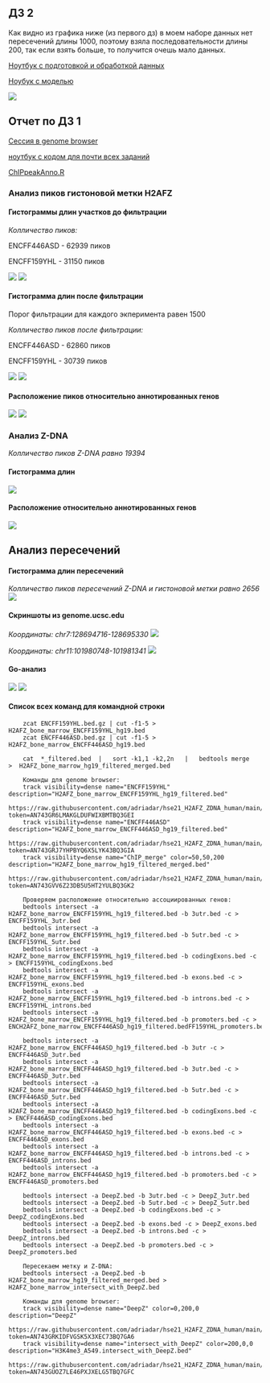 ## ДЗ 2
Как видно из графика ниже (из первого дз) в моем наборе данных нет пересечений длины 1000, поэтому взяла последовательности длины 200, так если взять больше, то получится очешь мало данных.

[Ноутбук с подготовкой и обработкой данных]()

[Ноубук с моделью]()

![](https://github.com/adriadar/hse21_H2AFZ_ZDNA_human/blob/main/images/hist_intersect.png)

## Отчет по ДЗ 1

[Сессия в genome browser](https://genome.ucsc.edu/s/adriadar/hse21_H2AFZ_ZDNA_human)

[ноутбук с кодом для почти всех заданий](https://github.com/adriadar/hse21_H2AFZ_ZDNA_human/blob/main/scr/notebook.ipynb)

[ChIPpeakAnno.R](https://github.com/adriadar/hse21_H2AFZ_ZDNA_human/blob/main/scr/ChIPpeakAnno.R)
### Анализ пиков гистоновой метки H2AFZ

#### Гистограммы длин участков до фильтрации
*Колличество пиков:*

ENCFF446ASD - 62939 пиков

ENCFF159YHL - 31150 пиков

![](https://github.com/adriadar/hse21_H2AFZ_ZDNA_human/blob/main/images/hist_len_asd.png)
![](https://github.com/adriadar/hse21_H2AFZ_ZDNA_human/blob/main/images/hist_len_yhl.png)

#### Гистограмма длин после фильтрации
Порог фильтрации для каждого экперимента равен 1500

*Колличество пиков после фильтрации:*

ENCFF446ASD - 62860 пиков

ENCFF159YHL - 30739 пиков

![](https://github.com/adriadar/hse21_H2AFZ_ZDNA_human/blob/main/images/hist_len_filt_asd.png)
![](https://github.com/adriadar/hse21_H2AFZ_ZDNA_human/blob/main/images/hist_len_filt_yhl.png)

#### Расположение пиков относительно аннотированных генов
![](https://github.com/adriadar/hse21_H2AFZ_ZDNA_human/blob/main/images/asd_piechart.png)
![](https://github.com/adriadar/hse21_H2AFZ_ZDNA_human/blob/main/images/yhl_piechart.png)

### Анализ Z-DNA
*Колличество пиков Z-DNA равно 19394*

#### Гистограмма длин
![](https://github.com/adriadar/hse21_H2AFZ_ZDNA_human/blob/main/images/zdna_hist.png)

#### Расположение относительно аннотированных генов
![](https://github.com/adriadar/hse21_H2AFZ_ZDNA_human/blob/main/images/zdna_piechart.png)
## Анализ пересечений

#### Гистограмма длин пересечений
*Колличество пиков пересечений Z-DNA и гистоновой метки равно 2656*
![](https://github.com/adriadar/hse21_H2AFZ_ZDNA_human/blob/main/images/hist_intersect.png)

#### Скриншоты из genome.ucsc.edu

*Координаты: chr7:128694716-128695330*
![](https://github.com/adriadar/hse21_H2AFZ_ZDNA_human/blob/main/images/chr7.png)

*Координаты: chr11:101980748-101981341*
![](https://github.com/adriadar/hse21_H2AFZ_ZDNA_human/blob/main/images/chr11.png)

#### Go-анализ
![](https://github.com/adriadar/hse21_H2AFZ_ZDNA_human/blob/main/images/go_res.png)
![](https://github.com/adriadar/hse21_H2AFZ_ZDNA_human/blob/main/images/go_analysis.png)

#### Список всех команд для командной строки
```
    zcat ENCFF159YHL.bed.gz | cut -f1-5 > H2AFZ_bone_marrow_ENCFF159YHL_hg19.bed
    zcat ENCFF446ASD.bed.gz | cut -f1-5 > H2AFZ_bone_marrow_ENCFF446ASD_hg19.bed

    cat  *_filtered.bed  |   sort -k1,1 -k2,2n   |   bedtools merge   >  H2AFZ_bone_marrow_hg19_filtered_merged.bed

    Команды для genome browser:
    track visibility=dense name="ENCFF159YHL" description="H2AFZ_bone_marrow_ENCFF159YHL_hg19_filtered.bed"
    https://raw.githubusercontent.com/adriadar/hse21_H2AFZ_ZDNA_human/main/data/H2AFZ_bone_marrow_ENCFF159YHL_hg19_filtered.bed?token=AN743GR6LMAKGLDUFWIXBMTBQ3GEI
    track visibility=dense name="ENCFF446ASD" description="H2AFZ_bone_marrow_ENCFF446ASD_hg19_filtered.bed"
    https://raw.githubusercontent.com/adriadar/hse21_H2AFZ_ZDNA_human/main/data/H2AFZ_bone_marrow_ENCFF446ASD_hg19_filtered.bed?token=AN743GRJ7YHPBYQ6X5LYK43BQ3GIA
    track visibility=dense name="ChIP_merge" color=50,50,200 description="H2AFZ_bone_marrow_hg19_filtered_merged.bed"
    https://raw.githubusercontent.com/adriadar/hse21_H2AFZ_ZDNA_human/main/data/H2AFZ_bone_marrow_hg19_filtered_merged.bed?token=AN743GVV6Z23DB5U5HT2YULBQ3GK2
    
    Проверяем расположение относительно ассоциированных генов:
    bedtools intersect -a H2AFZ_bone_marrow_ENCFF159YHL_hg19_filtered.bed -b 3utr.bed -c > ENCFF159YHL_3utr.bed
    bedtools intersect -a H2AFZ_bone_marrow_ENCFF159YHL_hg19_filtered.bed -b 5utr.bed -c > ENCFF159YHL_5utr.bed
    bedtools intersect -a H2AFZ_bone_marrow_ENCFF159YHL_hg19_filtered.bed -b codingExons.bed -c > ENCFF159YHL_codingExons.bed
    bedtools intersect -a H2AFZ_bone_marrow_ENCFF159YHL_hg19_filtered.bed -b exons.bed -c > ENCFF159YHL_exons.bed
    bedtools intersect -a H2AFZ_bone_marrow_ENCFF159YHL_hg19_filtered.bed -b introns.bed -c > ENCFF159YHL_introns.bed
    bedtools intersect -a H2AFZ_bone_marrow_ENCFF159YHL_hg19_filtered.bed -b promoters.bed -c > ENCH2AFZ_bone_marrow_ENCFF446ASD_hg19_filtered.bedFF159YHL_promoters.bed
    
    bedtools intersect -a H2AFZ_bone_marrow_ENCFF446ASD_hg19_filtered.bed -b 3utr -c > ENCFF446ASD_3utr.bed
    bedtools intersect -a H2AFZ_bone_marrow_ENCFF446ASD_hg19_filtered.bed -b 3utr.bed -c > ENCFF446ASD_3utr.bed
    bedtools intersect -a H2AFZ_bone_marrow_ENCFF446ASD_hg19_filtered.bed -b 5utr.bed -c > ENCFF446ASD_5utr.bed
    bedtools intersect -a H2AFZ_bone_marrow_ENCFF446ASD_hg19_filtered.bed -b codingExons.bed -c > ENCFF446ASD_codingExons.bed
    bedtools intersect -a H2AFZ_bone_marrow_ENCFF446ASD_hg19_filtered.bed -b exons.bed -c > ENCFF446ASD_exons.bed
    bedtools intersect -a H2AFZ_bone_marrow_ENCFF446ASD_hg19_filtered.bed -b introns.bed -c > ENCFF446ASD_introns.bed
    bedtools intersect -a H2AFZ_bone_marrow_ENCFF446ASD_hg19_filtered.bed -b promoters.bed -c > ENCFF446ASD_promoters.bed
    
    bedtools intersect -a DeepZ.bed -b 3utr.bed -c > DeepZ_3utr.bed
    bedtools intersect -a DeepZ.bed -b 5utr.bed -c > DeepZ_5utr.bed
    bedtools intersect -a DeepZ.bed -b codingExons.bed -c > DeepZ_codingExons.bed
    bedtools intersect -a DeepZ.bed -b exons.bed -c > DeepZ_exons.bed
    bedtools intersect -a DeepZ.bed -b introns.bed -c > DeepZ_introns.bed
    bedtools intersect -a DeepZ.bed -b promoters.bed -c > DeepZ_promoters.bed
    
    Пересекаем метку и Z-DNA:
    bedtools intersect -a DeepZ.bed -b H2AFZ_bone_marrow_hg19_filtered_merged.bed > H2AFZ_bone_marrow_intersect_with_DeepZ.bed
    
    Команды для genome browser:
    track visibility=dense name="DeepZ" color=0,200,0 description="DeepZ"
    https://raw.githubusercontent.com/adriadar/hse21_H2AFZ_ZDNA_human/main/data/DeepZ.bed?token=AN743GRKIDFVGSK5X3XEC73BQ7GA6
    track visibility=dense name="intersect_with_DeepZ" color=200,0,0 description="H3K4me3_A549.intersect_with_DeepZ.bed"
    https://raw.githubusercontent.com/adriadar/hse21_H2AFZ_ZDNA_human/main/data/H2AFZ_bone_marrow_intersect_with_DeepZ.bed?token=AN743GUOZ7LE46PXJXELG5TBQ7GFC
    
```
